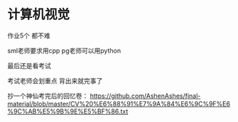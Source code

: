 # 计算机视觉

作业5个   都不难   

sml老师要求用cpp      pg老师可以用python

最后还是看考试

考试老师会划重点   背出来就完事了  

抄一个神仙考完后的回忆卷： https://github.com/AshenAshes/final-material/blob/master/CV%20%E6%88%91%E7%9A%84%E6%9C%9F%E6%9C%AB%E5%9B%9E%E5%BF%86.txt
